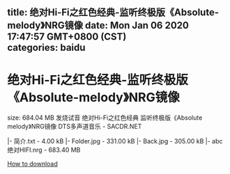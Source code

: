 
title: 绝对Hi-Fi之红色经典-监听终极版《Absolute-melody》NRG镜像
date: Mon Jan 06 2020 17:47:57 GMT+0800 (CST)    
categories: baidu
---

# 绝对Hi-Fi之红色经典-监听终极版《Absolute-melody》NRG镜像
size: 684.04 MB
 发烧试音 绝对Hi-Fi之红色经典 监听终极版《Absolute melody》NRG镜像 DTS多声道音乐 - SACDR.NET
 
|- 简介.txt - 4.00 kB
|- Folder.jpg - 331.00 kB
|- Back.jpg - 305.00 kB
|- abc绝对HIFI.nrg - 683.40 MB

[How to download](https://bpcam.bemobtrk.com/go/2ceec3aa-1ca2-46d6-b9ff-aaa5c184517c?jno=3316)